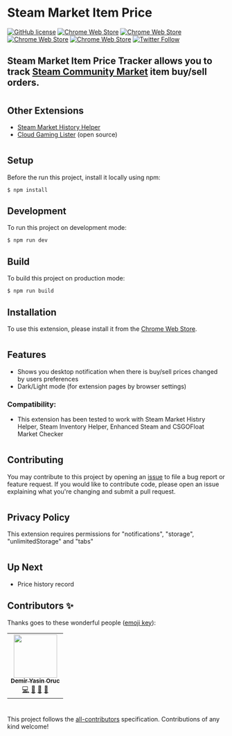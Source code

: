 # Steam Market Item Price

[![GitHub license](https://img.shields.io/badge/license-APACHE-blue.svg)](https://github.com/demiryasinoruc/steam-market-item-price-tracker/blob/master/LICENSE)
[![Chrome Web Store](https://img.shields.io/chrome-web-store/d/koclieckfnkkiiaopankjmiigmfppbbo.svg)](https://chrome.google.com/webstore/detail/steam-market-item-price-t/koclieckfnkkiiaopankjmiigmfppbbo)
[![Chrome Web Store](https://img.shields.io/chrome-web-store/stars/koclieckfnkkiiaopankjmiigmfppbbo.svg)](https://chrome.google.com/webstore/detail/steam-market-item-price-t/koclieckfnkkiiaopankjmiigmfppbbo)
[![Chrome Web Store](https://img.shields.io/chrome-web-store/rating-count/koclieckfnkkiiaopankjmiigmfppbbo.svg)](https://chrome.google.com/webstore/detail/steam-market-item-price-t/koclieckfnkkiiaopankjmiigmfppbbo)
[![Chrome Web Store](https://img.shields.io/chrome-web-store/price/koclieckfnkkiiaopankjmiigmfppbbo.svg)](https://chrome.google.com/webstore/detail/steam-market-item-price-t/koclieckfnkkiiaopankjmiigmfppbbo)
[![Twitter Follow](https://img.shields.io/twitter/follow/steamextensions)](https://twitter.com/steamextensions)

## Steam Market Item Price Tracker allows you to track [Steam Community Market](https://steamcommunity.com/market/) item buy/sell orders.

#

## Other Extensions

- [Steam Market History Helper](https://chrome.google.com/webstore/detail/steam-market-history-help/bmbnngnjoagodaidjcmoiadioinjhhfb)
- [Cloud Gaming Lister](https://chrome.google.com/webstore/detail/cloud-gaming-lister/cpmaennmoijiboghaekpledlgbojhdml) (open source)

#

## Setup

Before the run this project, install it locally using npm:

```
$ npm install
```

## Development

To run this project on development mode:

```
$ npm run dev
```

## Build

To build this project on production mode:

```
$ npm run build
```

## Installation

To use this extension, please install it from the [Chrome Web Store](https://chrome.google.com/webstore/detail/steam-market-item-price-t/koclieckfnkkiiaopankjmiigmfppbbo).

#

## Features

- Shows you desktop notification when there is buy/sell prices changed by users preferences
- Dark/Light mode (for extension pages by browser settings)

### Compatibility:

- This extension has been tested to work with Steam Market Histıry Helper, Steam Inventory Helper, Enhanced Steam and CSGOFloat Market Checker

#

## Contributing

You may contribute to this project by opening an [issue](issues) to file a bug report or feature request. If you would like to contribute code, please open an issue explaining what you're changing and submit a pull request.

#

## Privacy Policy

This extension requires permissions for "notifications", "storage", "unlimitedStorage" and "tabs"

#

## Up Next

- Price history record

## Contributors ✨

Thanks goes to these wonderful people ([emoji key](https://allcontributors.org/docs/en/emoji-key)):

<!-- ALL-CONTRIBUTORS-LIST:START -->

<table>
   <tr>
      <td align="center">
         <a href="https://github.com/demiryasinoruc">
         <img src="https://avatars0.githubusercontent.com/u/937795?v=4" width="100px;" alt=""/><br /><sub><b>Demir Yasin Oruc</b></sub>
         </a><br />
           <a href="https://github.com/demiryasinoruc/steam-market-item-price-tracker/commits?author=demiryasinoruc" title="Code">💻</a>
           <a href="#ideas-aducad-cgl" title="Ideas, Planning, & Feedback">🤔</a>
           <a href="#maintenance-demiryasinoruc" title="Maintenance">🚧</a> <a href="https://github.com/demiryasinoruc/steam-market-item-price-tracker/pulls?q=is%3Apr+reviewed-by%3Ademiryasinoruc" title="Reviewed Pull Requests">👀</a>
      </td>
   </tr>
</table>
<!-- ALL-CONTRIBUTORS-LIST:END -->

#

This project follows the [all-contributors](https://github.com/all-contributors/all-contributors) specification. Contributions of any kind welcome!

